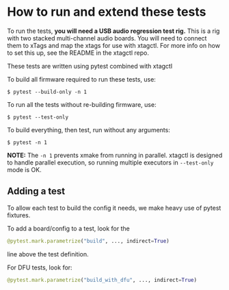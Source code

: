 How to run and extend these tests
=================================

To run the tests, **you will need a USB audio regression test rig.** This is a
rig with two stacked multi-channel audio boards. You will need to connect them
to xTags and map the xtags for use with xtagctl. For more info on how to set
this up, see the README in the xtagctl repo.

These tests are written using pytest combined with xtagctl

To build all firmware required to run these tests, use:
```
$ pytest --build-only -n 1
```

To run all the tests without re-building firmware, use:
```
$ pytest --test-only
```

To build everything, then test, run without any arguments:
```
$ pytest -n 1
```

**NOTE:** The `-n 1` prevents xmake from running in parallel. xtagctl is
designed to handle parallel execution, so running multiple executors in
`--test-only` mode is OK.

Adding a test
-------------

To allow each test to build the config it needs, we make heavy use of pytest
fixtures.

To add a board/config to a test, look for the 
``` python
@pytest.mark.parametrize("build", ..., indirect=True)
```
line above the test definition.

For DFU tests, look for:
``` python
@pytest.mark.parametrize("build_with_dfu", ..., indirect=True)
```
